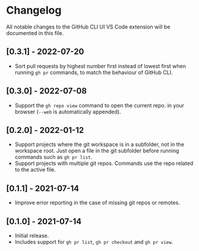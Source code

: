 # Changelog

All notable changes to the GitHub CLI UI VS Code extension will be documented in this file.

## [0.3.1] - 2022-07-20

- Sort pull requests by highest number first instead of lowest first when running `gh pr` commands, to match the behaviour of GitHub CLI.

## [0.3.0] - 2022-07-08

- Support the `gh repo view` command to open the current repo. in your browser (`--web` is automatically appended).

## [0.2.0] - 2022-01-12

- Support projects where the git workspace is in a subfolder, not in the workspace root. Just open a file in the git subfolder before running commands such as `gh pr list`.
- Support projects with multiple git repos. Commands use the repo related to the active file.

## [0.1.1] - 2021-07-14

- Improve error reporting in the case of missing git repos or remotes.

## [0.1.0] - 2021-07-14

- Initial release.
- Includes support for `gh pr list`, `gh pr checkout` and `gh pr view`.
